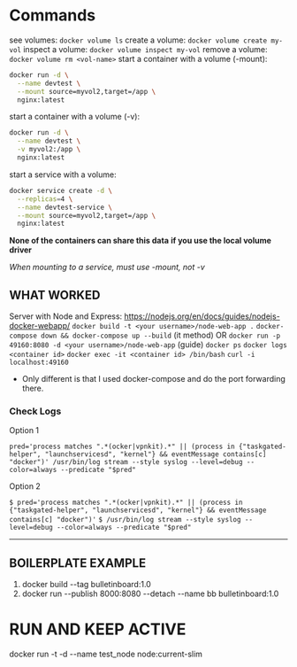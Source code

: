 # Commands



see volumes: `docker volume ls`
create a volume: `docker volume create my-vol`
inspect a volume: `docker volume inspect my-vol`
remove a volume: `docker volume rm <vol-name>`
start a container with a volume (-mount): 
```bash
docker run -d \
  --name devtest \
  --mount source=myvol2,target=/app \
  nginx:latest
```
start a container with a volume (-v): 
```bash
docker run -d \
  --name devtest \
  -v myvol2:/app \
  nginx:latest
```
start a service with a volume:
```bash
docker service create -d \
  --replicas=4 \
  --name devtest-service \
  --mount source=myvol2,target=/app \
  nginx:latest
```
**None of the containers can share this data**
**if you use the local volume driver**

*When mounting to a service, must use -mount, not -v*

## WHAT WORKED

Server with Node and Express: https://nodejs.org/en/docs/guides/nodejs-docker-webapp/
`docker build -t <your username>/node-web-app .`
`docker-compose down && docker-compose up --build` (it method) OR `docker run -p 49160:8080 -d <your username>/node-web-app` (guide)
`docker ps`
`docker logs <container id>`
`docker exec -it <container id> /bin/bash`
`curl -i localhost:49160`

* Only different is that I used docker-compose and do the port forwarding there.

### Check Logs

Option 1

`pred='process matches ".*(ocker|vpnkit).*"
   || (process in {"taskgated-helper", "launchservicesd", "kernel"} && eventMessage contains[c] "docker")'
 /usr/bin/log stream --style syslog --level=debug --color=always --predicate "$pred"`

Option 2

`$ pred='process matches ".*(ocker|vpnkit).*" || (process in {"taskgated-helper", "launchservicesd", "kernel"} && eventMessage contains[c] "docker")'`
`$ /usr/bin/log stream --style syslog --level=debug --color=always --predicate "$pred"`

------------------------

## BOILERPLATE EXAMPLE

1. docker build --tag bulletinboard:1.0
2. docker run --publish 8000:8080 --detach --name bb bulletinboard:1.0

# RUN AND KEEP ACTIVE

 docker run -t -d --name test_node node:current-slim
